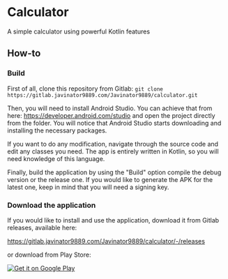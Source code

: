 # Calculator
A simple calculator using powerful Kotlin features

## How-to
### Build

First of all, clone this repository from Gitlab:
`git clone https://gitlab.javinator9889.com/Javinator9889/calculator.git`

Then, you will need to install Android Studio. You can achieve that from here: https://developer.android.com/studio
and open the project directly from the folder. You will notice that Android Studio starts
downloading and installing the necessary packages.

If you want to do any modification, navigate through the source code and edit any classes you need.
The app is entirely written in Kotlin, so you will need knowledge of this language.

Finally, build the application by using the "Build" option compile the debug version or the release 
one. If you would like to generate the APK for the latest one, keep in mind that you will need a 
signing key.

### Download the application
If you would like to install and use the application, download it from Gitlab releases, available here:

https://gitlab.javinator9889.com/Javinator9889/calculator/-/releases

or download from Play Store:

<a href='https://play.google.com/store/apps/details?id=com.javinator9889.calculator&utm_source=gitlab&utm_campaign=app&pcampaignid=pcampaignidMKT-Other-global-all-co-prtnr-py-PartBadge-Mar2515-1'><img alt='Get it on Google Play' src='https://play.google.com/intl/en_us/badges/static/images/badges/en_badge_web_generic.png'/></a>